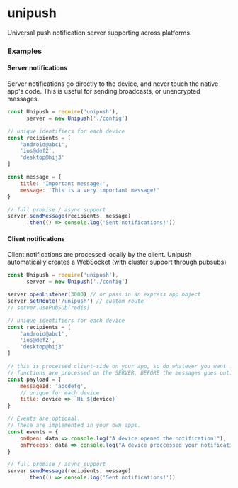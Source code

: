 # unipush

Universal push notification server supporting across platforms.

### Examples

#### Server notifications

Server notifications go directly to the device, and never touch the native app's code. This is useful for sending broadcasts, or unencrypted messages.

```javascript
const Unipush = require('unipush'),
      server = new Unipush('./config')

// unique identifiers for each device
const recipients = [
    'android@abc1',
    'ios@def2',
    'desktop@hij3'
]

const message = {
    title: 'Important message!',
    message: 'This is a very important message!'
}

// full promise / async support
server.sendMessage(recipients, message)
      .then(() => console.log('Sent notifications!'))
```

#### Client notifications

Client notifications are processed locally by the client. Unipush automatically creates a WebSocket (with cluster support through pubsubs) 

```javascript
const Unipush = require('unipush'),
      server = new Unipush('./config')

server.openListener(3000) // or pass in an express app object
server.setRoute('/unipush') // custom route
// server.usePubSub(redis)

// unique identifiers for each device
const recipients = [
    'android@abc1',
    'ios@def2',
    'desktop@hij3'
]

// this is processed client-side on your app, so do whatever you want :)
// functions are processed on the SERVER, BEFORE the messages goes out.
const payload = {
    messageId: 'abcdefg',
    // unique for each device
    title: device => `Hi ${device}`
}

// Events are optional.
// These are implemented in your own apps.
const events = {
    onOpen: data => console.log("A device opened the notification!"),
    onProcess: data => console.log("A device proccessed your notification!")
}

// full promise / async support
server.sendMessage(recipients, message)
      .then(() => console.log('Sent notifications!'))
```

